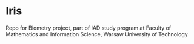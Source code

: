 # Iris
Repo for Biometry project, part of IAD study program at Faculty of Mathematics and Information Science, Warsaw University of Technology
